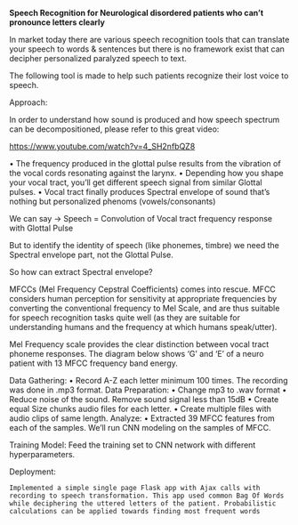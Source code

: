 **Speech Recognition for Neurological disordered patients who can’t pronounce letters clearly**

In market today there are various speech recognition tools that can translate your speech to words & sentences but there is no framework exist that can decipher personalized paralyzed speech to text. 

The following tool is made to help such patients recognize their lost voice to speech. 


Approach: 

In order to understand how sound is produced and how speech spectrum can be decompositioned, please  refer to this great video: 

https://www.youtube.com/watch?v=4_SH2nfbQZ8

•	The frequency produced in the glottal pulse results from the vibration of the vocal cords resonating against the larynx. 
•	Depending how you shape your vocal tract, you’ll get different speech signal from similar Glottal pulses.
•	Vocal tract finally produces Spectral envelope of sound that’s nothing but personalized phenoms (vowels/consonants)


We can say ->
	Speech = Convolution of Vocal tract frequency response with Glottal Pulse
    

But to identify the identity of speech (like phonemes, timbre) we need the Spectral envelope part, not the Glottal Pulse.

So how can extract Spectral envelope?

MFCCs (Mel Frequency Cepstral Coefficients) comes into rescue. MFCC considers human perception for sensitivity at appropriate frequencies by converting the conventional frequency to Mel Scale, and are thus suitable for speech recognition tasks quite well (as they are suitable for understanding humans and the frequency at which humans speak/utter). 

Mel Frequency scale provides the clear distinction between vocal tract phoneme responses. The diagram below shows ‘G’ and ‘E’ of a neuro patient with 13 MFCC frequency band energy. 

Data Gathering: 
•	Record A-Z each letter minimum 100 times. The recording was done in .mp3 format.
Data Preparation: 
•	Change mp3 to .wav format
•	Reduce noise of the sound. Remove sound signal less than 15dB
•	Create equal Size chunks audio files for each letter. 
•	Create multiple files with audio clips of same length.
Analyze:
•	Extracted 39 MFCC features from each of the samples. We’ll run CNN modeling on the samples of MFCC.


Training Model:
	Feed the training set to CNN network with different hyperparameters.
	


Deployment:

	Implemented a simple single page Flask app with Ajax calls with recording to speech transformation. This app used common Bag Of Words while deciphering the uttered letters of the patient. Probabilistic calculations can be applied towards finding most frequent words
